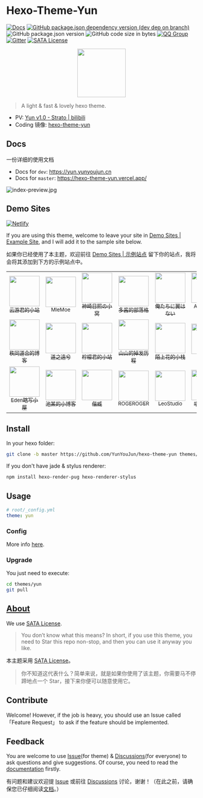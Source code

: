 # Hexo-Theme-Yun

[![Docs](https://github.com/YunYouJun/hexo-theme-yun/workflows/docs/badge.svg)](https://yun.yunyoujun.cn)
[![GitHub package.json dependency version (dev dep on branch)](https://img.shields.io/github/package-json/dependency-version/YunYouJun/yunyoujun.github.io/hexo/hexo?logo=hexo)](https://hexo.io)
![GitHub package.json version](https://img.shields.io/github/package-json/v/YunYouJun/hexo-theme-yun)
![GitHub code size in bytes](https://img.shields.io/github/languages/code-size/YunYouJun/hexo-theme-yun?logo=vs-code)
[![QQ Group](https://img.shields.io/badge/QQ%20Group-389401003-12B7F5?logo=tencent-qq)](https://shang.qq.com/wpa/qunwpa?idkey=3bd19a05aaccb2b60c396295c8617b3a9e667821a495e8cd7e1698ff95ab61c6)
[![Gitter](https://badges.gitter.im/YunYouJun/hexo-theme-yun.svg)](https://gitter.im/YunYouJun/hexo-theme-yun?utm_source=badge&utm_medium=badge&utm_campaign=pr-badge)
[![SATA License](https://img.shields.io/badge/license-SATA-green.svg)](https://github.com/zTrix/sata-license)

<p align="center">
  <img width="128" src="docs/.vuepress/public/logo.gif">
</p>

> A light & fast & lovely hexo theme.

- PV: [Yun v1.0 - Strato | bilibili](https://www.bilibili.com/video/BV17t4y1S7tz)
- Coding 镜像: [hexo-theme-yun](https://yunyoujun.coding.net/public/hexo-theme-yun/hexo-theme-yun/git/files)

## Docs

一份详细的使用文档

- Docs for `dev`: <https://yun.yunyoujun.cn>
- Docs for `master`: <https://hexo-theme-yun.vercel.app/>

![index-preview.jpg](https://i.loli.net/2020/03/23/bTmpQe6tgf35nj2.jpg)

## Demo Sites

[![Netlify](https://img.shields.io/netlify/4acb3c9b-fbcd-488e-be70-18942eb2669f?logo=netlify)](https://yunyoujun.netlify.app)

If you are using this theme, welcome to leave your site in [Demo Sites | Example Site](https://github.com/YunYouJun/hexo-theme-yun/issues/3), and I will add it to the sample site below.

如果你已经使用了本主题，欢迎前往 [Demo Sites | 示例站点](https://github.com/YunYouJun/hexo-theme-yun/issues/3) 留下你的站点，我将会将其添加到下方的示例站点中。

<table align="center">
  <tr align="center">
    <td>
      <a href="https://www.yunyoujun.cn" target="_blank"
        ><img width="80px" src="https://www.yunyoujun.cn/images/avatar.jpg" />
        <br />
        <sub title="希望能成为一个有趣的人">云游君的小站</sub></a
      >
    </td>
    <td>
      <a href="https://blog.mle.moe/" target="_blank"
        ><img width="80px" src="https://blog.mle.moe/images/girl.jpeg" />
        <br />
        <sub title="ヾ(❀╹◡╹)ﾉ~">MleMoe</sub></a
      >
    </td>
    <td>
      <a href="https://blog.sernikki.cn/" target="_blank"
        ><img width="80px" src="https://blog.sernikki.cn/amiya.jpg" /> <br />
        <sub title="有瑕人无玉">神崎日照の小窝</sub></a
      >
    </td>
    <td>
      <a href="https://ddindex.github.io/" target="_blank"
        ><img
          width="80px"
          src="https://ddindex.github.io/images/avatar.jpg"
        />
        <br />
        <sub title="双手抓楼上的大胸">多酱的部落格</sub></a
      >
    </td>
    <td>
      <a href="https://spreadwings-sky.github.io/" target="_blank"
        ><img width="80px" src="https://spreadwings-sky.github.io/Yun.png" />
        <br />
        <sub title="希望能成为一个有趣的人">俺たちに翼はない</sub></a
      >
    </td>
    <td>
      <a href="https://sblog.addesp.com/" target="_blank"
        ><img width="80px" src="https://www.addesp.com/avatar.jpg" /> <br />
        <sub title="记录回忆，分享笔记。">ADD-SP的博客</sub></a
      >
    </td>
    <td>
      <a href="https://hellsakura.github.io/" target="_blank"
        ><img
          width="80px"
          src="https://hellsakura.github.io/images/avatar.jpg"
        />
        <br />
        <sub title="我只是一条咸鱼">琉的小窝</sub></a
      >
    </td>
    <td>
      <a href="https://nancheng58.github.io/" target="_blank"
        ><img
          width="80px"
          src="https://nancheng58.github.io/images/nancheng58.jpg"
        />
        <br />
        <sub title="我好菜啊啊啊啊啊">nancheng58</sub></a
      >
    </td>
  </tr>
  <tr align="center">
    <td>
      <a href="https://alexzou14.github.io/" target="_blank"
        ><img
          width="80px"
          src="https://cdn.jsdelivr.net/gh/AlexZou14/CDN/img/touxiang.jpg"
        />
        <br />
        <sub title="笔记记录，自我激励">秩同道合的博客</sub></a
      >
    </td>
    <td>
      <a href="https://yenpou.github.io/" target="_blank"
        ><img width="80px" src="https://yenpou.github.io/images/timg.jpg" />
        <br />
        <sub title="今朝有酒今朝醉，明日愁来明日愁">道之遠兮</sub></a
      >
    </td>
    <td>
      <a href="http://www.romastar.cn/" target="_blank"
        ><img
          width="80px"
          src="https://personalblog-1301685299.cos.ap-nanjing.myqcloud.com/MyBlog-Images/Personal-Info/Avatar.jpg"
        />
        <br />
        <sub title="记录我的生活经历以及学习历程~~">柠檬君的小站</sub></a
      >
    </td>
    <td>
      <a href="https://www.kumybryce.work" target="_blank"
        ><img
          width="80px"
          src="https://kumybryce.gitee.io/myblog/img/favicon.png"
        />
        <br />
        <sub title="努力一点，再努力一点">山山的掉发历程</sub></a
      >
    </td>
    <td>
      <a href="https://hexo.cool" target="_blank"
        ><img
          width="80px"
          src="https://cdn.jsdelivr.net/gh/imoshanghua/file/img/avatar.jpg"
        />
        <br />
        <sub title="待我熬尽一日苦，喂你一口甜！">陌上花的小栈</sub></a
      >
    </td>
    <td>
      <a href="https://lymtics.top" target="_blank"
        ><img
          width="80px"
          src="https://gitee.com/Renen/blogpic/raw/master/sources/BlogAvatar.jpg"
        />
        <br />
        <sub title="Love You More Than I Can Say.">Lymtics</sub></a
      >
    </td>
    <td>
      <a href="https://copur.xyz/" target="_blank"
        ><img
          width="80px"
          src="https://q1.qlogo.cn/g?b=qq&amp;nk=1935576264&amp;s=100"
        />
        <br />
        <sub title="乐得自在的小破站">乐得自在的小破站</sub></a
      >
    </td>
    <td>
      <a href="https://blog.zjgsujz.cn" target="_blank"
        ><img
          width="80px"
          src="https://cdn.jsdelivr.net/gh/Pakchoi1/image-host/blog/avatar.jpg"
        />
        <br />
        <sub title="it萌新的进阶之路">小白菜的博客</sub></a
      >
    </td>
  </tr>
  <tr align="center">
    <td>
      <a href="https://EdenJohnson2006.Github.io" target="_blank"
        ><img
          width="80px"
          src="https://cdn.jsdelivr.net/gh/MEMZSONBILI/PicGoBed@master/images/20200625174516.jpg"
        />
        <br />
        <sub title="希望能成为一个有趣的人">Eden瞎写小屋</sub></a
      >
    </td>
    <td>
      <a href="https://chitang233.github.io/" target="_blank"
        ><img width="80px" src="https://s1.ax1x.com/2020/06/27/N63K8e.jpg" />
        <br />
        <sub title="只是一个普通的初中生罢了">池某的小博客</sub></a
      >
    </td>
    <td>
      <a href="https://xmuli.tech" target="_blank"
        ><img
          width="80px"
          src="https://cdn.jsdelivr.net/gh/xmuli/xmuliPic@pic/2020/xmuli_yj_256px.png"
        />
        <br />
        <sub title="偕臧">偕臧</sub></a
      >
    </td>
    <td>
      <a href="https://www.rogeroger.net" target="_blank"
        ><img
          width="80px"
          src="https://rogeroger.oss-cn-beijing.aliyuncs.com/img/rogeryu.jpeg"
        />
        <br />
        <sub title="啊啊啊啊啊啊啊啊">ROGEROGER</sub></a
      >
    </td>
    <td>
      <a href="https://leostudiooo.github.io" target="_blank"
        ><img
          width="80px"
          src="https://avatars0.githubusercontent.com/u/35419343"
        />
        <br />
        <sub title="恰同学少年，风华正茂；书生意气，挥斥方遒。"
          >LeoStudio</sub
        ></a
      >
    </td>
    <td>
      <a href="https://www.meow-2.com/" target="_blank"
        ><img
          width="80px"
          src="https://cdn.jsdelivr.net/gh/Meow-2/cdn/source/avatar.jpg"
        />
        <br />
        <sub title="你好！">喵二的博客</sub></a
      >
    </td>
    <td>
      <a href="https://sknplz.xyz/" target="_blank"
        ><img
          width="80px"
          src="https://cdn.jsdelivr.net/gh/Sknp1006/cdn@master/img/albums/arknights_Skadi/024.png"
        />
        <br />
        <sub title="莫道君行早，更有早行人">SKNP的小站</sub></a
      >
    </td>
    <td>
      <a href="https://misaka-9936.github.io" target="_blank"
        ><img
          width="80px"
          src="https://misaka-9936.github.io/images/avatar/avatar.jpg"
        />
        <br />
        <sub
          title="后花园是自己精心培育的，大部分时候是给自己看的，不过如果有行人能够驻足欣赏，我也会很开心的！"
          >叶子的后花园</sub
        ></a
      >
    </td>
  </tr>
</table>

## Install

In your hexo folder:

```sh
git clone -b master https://github.com/YunYouJun/hexo-theme-yun themes/yun
```

If you don't have jade & stylus renderer:

```sh
npm install hexo-render-pug hexo-renderer-stylus
```

## Usage

```yaml
# root/_config.yml
theme: yun
```

### Config

More info [here](https://yun.yunyoujun.cn/guide/config.html).

### Upgrade

You just need to execute:

```sh
cd themes/yun
git pull
```

## [About](https://yun.yunyoujun.cn/guide/about.html)

We use [SATA License](https://github.com/zTrix/sata-license).

> You don’t know what this means? In short, if you use this theme, you need to Star this repo non-stop, and then you can use it anyway you like.

本主题采用 [SATA License](https://github.com/zTrix/sata-license)。

> 你不知道这代表什么？简单来说，就是如果你使用了该主题，你需要马不停蹄地点一个 Star，接下来你便可以随意使用它。

## Contribute

Welcome! However, if the job is heavy, you should use an Issue called 「Feature Request」 to ask if the feature should be implemented.

## Feedback

You are welcome to use [Issue](https://github.com/YunYouJun/hexo-theme-yun/issues)(for theme) & [Discussions](https://github.com/YunYouJun/hexo-theme-yun/discussions)(for everyone) to ask questions and give suggestions.
Of course, you need to read the [documentation](https://yun.yunyoujun.cn/en/) firstly.

有问题和建议欢迎提 [Issue](https://github.com/YunYouJun/hexo-theme-yun/issues) 或前往 [Discussions](https://github.com/YunYouJun/hexo-theme-yun/discussions) 讨论，谢谢！（在此之前，请确保您已仔细阅读[文档](https://yun.yunyoujun.cn)。）
